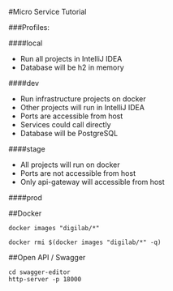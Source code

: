 #Micro Service Tutorial


###Profiles:

####local
 - Run all projects in IntelliJ IDEA
 - Database will be h2 in memory

####dev
 - Run infrastructure projects on docker 
 - Other projects will run in IntelliJ IDEA  
 - Ports are accessible from host
 - Services could call directly
 - Database will be PostgreSQL

####stage 
 - All projects will run on docker
 - Ports are not accessible from host 
 - Only api-gateway will accessible from host

####prod


##Docker 

```
docker images "digilab/*"

docker rmi $(docker images "digilab/*" -q)
```

##Open API / Swagger

```
cd swagger-editor
http-server -p 18000
```